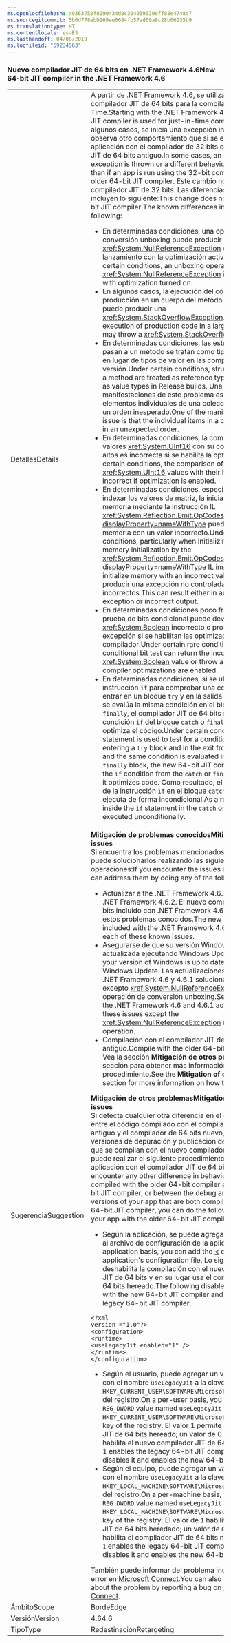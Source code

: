 ```yaml
---
ms.openlocfilehash: a9363750f8090434d0c304039330eff88e4748d7
ms.sourcegitcommit: 5b6d778ebb269ee6684fb57ad69a8c28b06235b9
ms.translationtype: HT
ms.contentlocale: es-ES
ms.lasthandoff: 04/08/2019
ms.locfileid: "59234563"
---
```

### <a name="new-64-bit-jit-compiler-in-the-net-framework-46"></a><span data-ttu-id="1b7c7-101">Nuevo compilador JIT de 64 bits en .NET Framework 4.6</span><span class="sxs-lookup"><span data-stu-id="1b7c7-101">New 64-bit JIT compiler in the .NET Framework 4.6</span></span>

|   |   |
|---|---|
|<span data-ttu-id="1b7c7-102">Detalles</span><span class="sxs-lookup"><span data-stu-id="1b7c7-102">Details</span></span>|<span data-ttu-id="1b7c7-103">A partir de .NET Framework 4.6, se utiliza un nuevo compilador JIT de 64 bits para la compilación Just-In-Time.</span><span class="sxs-lookup"><span data-stu-id="1b7c7-103">Starting with the .NET Framework 4.6, a new 64-bit JIT compiler is used for just-in-time compilation.</span></span> <span data-ttu-id="1b7c7-104">En algunos casos, se inicia una excepción inesperada o se observa otro comportamiento que si se ejecuta una aplicación con el compilador de 32 bits o el compilador JIT de 64 bits antiguo.</span><span class="sxs-lookup"><span data-stu-id="1b7c7-104">In some cases, an unexpected exception is thrown or a different behavior is observed than if an app is run using the 32-bit compiler or the older 64-bit JIT compiler.</span></span> <span data-ttu-id="1b7c7-105">Este cambio no afecta al compilador JIT de 32 bits. Las diferencias conocidas incluyen lo siguiente:</span><span class="sxs-lookup"><span data-stu-id="1b7c7-105">This change does not affect the 32-bit JIT compiler.The known differences include the following:</span></span><ul><li><span data-ttu-id="1b7c7-106">En determinadas condiciones, una operación de conversión unboxing puede producir una <xref:System.NullReferenceException> en versiones de lanzamiento con la optimización activada.</span><span class="sxs-lookup"><span data-stu-id="1b7c7-106">Under certain conditions, an unboxing operation may throw a <xref:System.NullReferenceException> in Release builds with optimization turned on.</span></span></li><li><span data-ttu-id="1b7c7-107">En algunos casos, la ejecución del código de producción en un cuerpo del método de gran tamaño puede producir una <xref:System.StackOverflowException>.</span><span class="sxs-lookup"><span data-stu-id="1b7c7-107">In some cases, execution of production code in a large method body may throw a <xref:System.StackOverflowException>.</span></span></li><li><span data-ttu-id="1b7c7-108">En determinadas condiciones, las estructuras que se pasan a un método se tratan como tipos de referencia en lugar de tipos de valor en las compilaciones de versión.</span><span class="sxs-lookup"><span data-stu-id="1b7c7-108">Under certain conditions, structures passed to a method are treated as reference types rather than as value types in Release builds.</span></span> <span data-ttu-id="1b7c7-109">Una de las manifestaciones de este problema es que los elementos individuales de una colección aparecen en un orden inesperado.</span><span class="sxs-lookup"><span data-stu-id="1b7c7-109">One of the manifestations of this issue is that the individual items in a collection appear in an unexpected order.</span></span></li><li><span data-ttu-id="1b7c7-110">En determinadas condiciones, la comparación de los valores <xref:System.UInt16> con su conjunto de bits altos es incorrecta si se habilita la optimización.</span><span class="sxs-lookup"><span data-stu-id="1b7c7-110">Under certain conditions, the comparison of <xref:System.UInt16> values with their high bit set is incorrect if optimization is enabled.</span></span></li><li><span data-ttu-id="1b7c7-111">En determinadas condiciones, especialmente al indexar los valores de matriz, la inicialización de la memoria mediante la instrucción IL <xref:System.Reflection.Emit.OpCodes.Initblk?displayProperty=nameWithType> puede inicializar la memoria con un valor incorrecto.</span><span class="sxs-lookup"><span data-stu-id="1b7c7-111">Under certain conditions, particularly when initializing array values, memory initialization by the <xref:System.Reflection.Emit.OpCodes.Initblk?displayProperty=nameWithType> IL instruction may initialize memory with an incorrect value.</span></span> <span data-ttu-id="1b7c7-112">Esto puede producir una excepción no controlada o resultados incorrectos.</span><span class="sxs-lookup"><span data-stu-id="1b7c7-112">This can result either in an unhandled exception or incorrect output.</span></span></li><li><span data-ttu-id="1b7c7-113">En determinadas condiciones poco frecuentes, una prueba de bits condicional puede devolver el valor <xref:System.Boolean> incorrecto o producir una excepción si se habilitan las optimizaciones del compilador.</span><span class="sxs-lookup"><span data-stu-id="1b7c7-113">Under certain rare conditions, a conditional bit test can return the incorrect <xref:System.Boolean> value or throw an exception if compiler optimizations are enabled.</span></span></li><li><span data-ttu-id="1b7c7-114">En determinadas condiciones, si se utiliza una instrucción <code>if</code> para comprobar una condición antes de entrar en un bloque <code>try</code> y en la salida del bloque <code>try</code>, y se evalúa la misma condición en el bloque <code>catch</code> o <code>finally</code>, el compilador JIT de 64 bits nuevo quita la condición <code>if</code> del bloque <code>catch</code> o <code>finally</code> cuando optimiza el código.</span><span class="sxs-lookup"><span data-stu-id="1b7c7-114">Under certain conditions, if an <code>if</code> statement is used to test for a condition before entering  a <code>try</code> block and in the exit from the <code>try</code> block, and the same condition is evaluated in the <code>catch</code> or <code>finally</code> block, the new 64-bit JIT compiler removes the <code>if</code> condition from the <code>catch</code> or <code>finally</code> block when it optimizes code.</span></span> <span data-ttu-id="1b7c7-115">Como resultado, el código dentro de la instrucción <code>if</code> en el bloque <code>catch</code> o <code>finally</code> se ejecuta de forma incondicional.</span><span class="sxs-lookup"><span data-stu-id="1b7c7-115">As a result, code inside the <code>if</code> statement in the <code>catch</code> or <code>finally</code> block is executed unconditionally.</span></span></li></ul>|
|<span data-ttu-id="1b7c7-116">Sugerencia</span><span class="sxs-lookup"><span data-stu-id="1b7c7-116">Suggestion</span></span>|<strong><span data-ttu-id="1b7c7-117">Mitigación de problemas conocidos</span><span class="sxs-lookup"><span data-stu-id="1b7c7-117">Mitigation of known issues</span></span></strong> <br/> <span data-ttu-id="1b7c7-118">Si encuentra los problemas mencionados anteriormente, puede solucionarlos realizando las siguientes operaciones:</span><span class="sxs-lookup"><span data-stu-id="1b7c7-118">If you encounter the issues listed above, you can address them by doing any of the following:</span></span><ul><li><span data-ttu-id="1b7c7-119">Actualizar a the .NET Framework 4.6.2.</span><span class="sxs-lookup"><span data-stu-id="1b7c7-119">Upgrade to the .NET Framework 4.6.2.</span></span> <span data-ttu-id="1b7c7-120">El nuevo compilador de 64 bits incluido con .NET Framework 4.6.2 soluciona estos problemas conocidos.</span><span class="sxs-lookup"><span data-stu-id="1b7c7-120">The new 64-bit compiler included with the .NET Framework 4.6.2 addresses each of these known issues.</span></span></li><li><span data-ttu-id="1b7c7-121">Asegurarse de que su versión Windows está actualizada ejecutando Windows Update.</span><span class="sxs-lookup"><span data-stu-id="1b7c7-121">Ensure that your version of Windows is up to date by running Windows Update.</span></span> <span data-ttu-id="1b7c7-122">Las actualizaciones de servicio de .NET Framework 4.6 y 4.6.1 solucionan los problemas excepto <xref:System.NullReferenceException> en una operación de conversión unboxing.</span><span class="sxs-lookup"><span data-stu-id="1b7c7-122">Service updates to the .NET Framework 4.6 and 4.6.1 address each of these issues except the <xref:System.NullReferenceException> in an unboxing operation.</span></span></li><li><span data-ttu-id="1b7c7-123">Compilación con el compilador JIT de 64 bits más antiguo.</span><span class="sxs-lookup"><span data-stu-id="1b7c7-123">Compile with the older 64-bit JIT compiler.</span></span> <span data-ttu-id="1b7c7-124">Vea la sección <strong>Mitigación de otros problemas</strong> sección para obtener más información sobre el procedimiento.</span><span class="sxs-lookup"><span data-stu-id="1b7c7-124">See the <strong>Mitigation of other issues</strong> section for more information on how to do this.</span></span></li></ul><strong><span data-ttu-id="1b7c7-125">Mitigación de otros problemas</span><span class="sxs-lookup"><span data-stu-id="1b7c7-125">Mitigation of other issues</span></span></strong> <br/> <span data-ttu-id="1b7c7-126">Si detecta cualquier otra diferencia en el comportamiento entre el código compilado con el compilador de 64 bits antiguo y el compilador de 64 bits nuevo, o entre las versiones de depuración y publicación de la aplicación que se compilan con el nuevo compilador JIT de 64 bits, puede realizar el siguiente procedimiento para compilar la aplicación con el compilador JIT de 64 bits anterior:</span><span class="sxs-lookup"><span data-stu-id="1b7c7-126">If you encounter any other difference in behavior between code compiled with the older 64-bit compiler and the new 64-bit JIT compiler, or between the debug and release versions of your app that are both compiled with the new 64-bit JIT compiler, you can do the following to compile your app with the older 64-bit JIT compiler:</span></span><ul><li><span data-ttu-id="1b7c7-127">Según la aplicación, se puede agregar el elemento [<](~/docs/framework/configure-apps/file-schema/runtime/uselegacyjit-element.md) al archivo de configuración de la aplicación.</span><span class="sxs-lookup"><span data-stu-id="1b7c7-127">On a per-application basis, you can add the [<](~/docs/framework/configure-apps/file-schema/runtime/uselegacyjit-element.md) element to your application's configuration file.</span></span> <span data-ttu-id="1b7c7-128">Lo siguiente deshabilita la compilación con el nuevo compilador JIT de 64 bits y en su lugar usa el compilador JIT de 64 bits hereado.</span><span class="sxs-lookup"><span data-stu-id="1b7c7-128">The following disables compilation with the new 64-bit JIT compiler and instead uses the legacy 64-bit JIT compiler.</span></span></li></ul><pre><code class="lang-xml">&lt;?xml version =&quot;1.0&quot;?&gt;&#13;&#10;&lt;configuration&gt;&#13;&#10;&lt;runtime&gt;&#13;&#10;&lt;useLegacyJit enabled=&quot;1&quot; /&gt;&#13;&#10;&lt;/runtime&gt;&#13;&#10;&lt;/configuration&gt;&#13;&#10;</code></pre><ul><li><span data-ttu-id="1b7c7-129">Según el usuario, puede agregar un valor <code>REG_DWORD</code> con el nombre <code>useLegacyJit</code> a la clave <code>HKEY_CURRENT_USER\SOFTWARE\Microsoft\.NETFramework</code> del registro.</span><span class="sxs-lookup"><span data-stu-id="1b7c7-129">On a per-user basis, you can add a <code>REG_DWORD</code> value named <code>useLegacyJit</code> to the <code>HKEY_CURRENT_USER\SOFTWARE\Microsoft\.NETFramework</code> key of the registry.</span></span> <span data-ttu-id="1b7c7-130">El valor 1 permite al compilador JIT de 64 bits hereado; un valor de 0 lo deshabilita y habilita el nuevo compilador JIT de 64 bits.</span><span class="sxs-lookup"><span data-stu-id="1b7c7-130">A value of 1 enables the legacy 64-bit JIT compiler; a value of 0 disables it and enables the new 64-bit JIT compiler.</span></span></li><li><span data-ttu-id="1b7c7-131">Según el equipo, puede agregar un valor <code>REG_DWORD</code> con el nombre <code>useLegacyJit</code> a la clave <code>HKEY_LOCAL_MACHINE\SOFTWARE\Microsoft\.NETFramework</code> del registro.</span><span class="sxs-lookup"><span data-stu-id="1b7c7-131">On a per-machine basis, you can add a <code>REG_DWORD</code> value named <code>useLegacyJit</code> to the <code>HKEY_LOCAL_MACHINE\SOFTWARE\Microsoft\.NETFramework</code> key of the registry.</span></span> <span data-ttu-id="1b7c7-132">El valor de <code>1</code> habilita el compilador JIT de 64 bits heredado; un valor de <code>0</code> lo deshabilita y habilita el compilador JIT de 64 bits nuevo.</span><span class="sxs-lookup"><span data-stu-id="1b7c7-132">A value of <code>1</code> enables the legacy 64-bit JIT compiler; a value of <code>0</code> disables it and enables the new 64-bit JIT compiler.</span></span></li></ul><span data-ttu-id="1b7c7-133">También puede informar del problema indicándonos el error en [Microsoft Connect](https://connect.microsoft.com/VisualStudio).</span><span class="sxs-lookup"><span data-stu-id="1b7c7-133">You can also let us know about the problem by reporting a bug on [Microsoft Connect](https://connect.microsoft.com/VisualStudio).</span></span>|
|<span data-ttu-id="1b7c7-134">Ámbito</span><span class="sxs-lookup"><span data-stu-id="1b7c7-134">Scope</span></span>|<span data-ttu-id="1b7c7-135">Borde</span><span class="sxs-lookup"><span data-stu-id="1b7c7-135">Edge</span></span>|
|<span data-ttu-id="1b7c7-136">Versión</span><span class="sxs-lookup"><span data-stu-id="1b7c7-136">Version</span></span>|<span data-ttu-id="1b7c7-137">4.6</span><span class="sxs-lookup"><span data-stu-id="1b7c7-137">4.6</span></span>|
|<span data-ttu-id="1b7c7-138">Tipo</span><span class="sxs-lookup"><span data-stu-id="1b7c7-138">Type</span></span>|<span data-ttu-id="1b7c7-139">Redestinación</span><span class="sxs-lookup"><span data-stu-id="1b7c7-139">Retargeting</span></span>|
